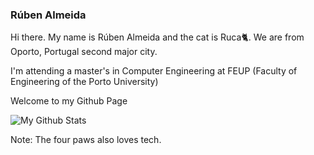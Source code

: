 ### Rúben Almeida

Hi there. My name is Rúben Almeida and the cat is Ruca🐈. We are from Oporto, Portugal second major city. 

I'm attending a master's in Computer Engineering at FEUP (Faculty of Engineering of the Porto University)

Welcome to my Github Page

![My Github Stats](https://github-readme-stats.vercel.app/api?username=arubenruben&count_private=true&show_icons=true&theme=dark)

Note: The four paws also loves tech.
